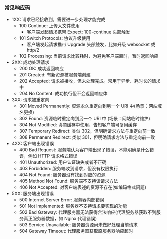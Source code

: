 ### 常见响应码

- 1XX: 请求已经接收到，需要进一步处理才能完成
  - 100 Continue: 上传大文件使用
    - 客户端发起请求携带 Expect: 100-continue 头部触发
  - 101 Switch Protocols: 协议升级使用
    - 客户端发起请求携带 Upgrade 头部触发，比如升级 websocket 或 http/2
  - 102 Processing: 当前请求比较耗时，为避免客户端超时，暂时返回响应
- 2XX: 成功处理请求
  - 200 OK: 成功返回响应
  - 201 Created: 有新资源被服务端创建
  - 202 Accepted: 请求被接收，但未处理完成。常用于异步、耗时长的请求中
  - 204 No Content: 成功执行但不会返回响应体
- 3XX: 请求被重定向
  - 301 Moved Permanently: 资源永久重定向到另一个 URI 中(场景：网站域名更换)
  - 302 Found: 资源临时重定向到另一个 URI 中 (场景：网站临时维护)
  - 304 Not Modified: 协商缓存中使用，告知客户端可复用缓存
  - 307 Temporary Redirect: 类似 302，但明确请求方法与重定向前一致
  - 308 Permanent Redirect: 类似 301，但明确请求方法与重定向前一致
- 4XX: 客户端出现错误
  - 400 Bad Request: 服务端认为客户端出现了错误，不能明确是什么错误，例如 HTTP 请求格式错误
  - 401 Unauthorized: 用户认证缺失或者不正确
  - 403 Forbidden: 服务端收到请求，但没有权限执行
  - 404 Not Found: 服务器没有找到对应的资源
  - 405 Method Not Found: 服务端不支持该请求方法
  - 406 Not Accepted: 对客户端表述的资源不存在(如编码格式问题)
- 5XX: 服务端出现错误
  - 500 Internet Server Error: 服务器内部错误
  - 501 Not Implemented: 服务器不支持请求要实现的功能
  - 502 Bad Gateway: 代理服务器无法获得合法响应(代理服务器获取不到服务真正服务器数据，如 Nginx 代理错误)
  - 503 Service Unavailable: 服务器资源尚未做好处理当前请求
  - 504 Gateway Timeout: 代理服务器获取原服务器响应超时
